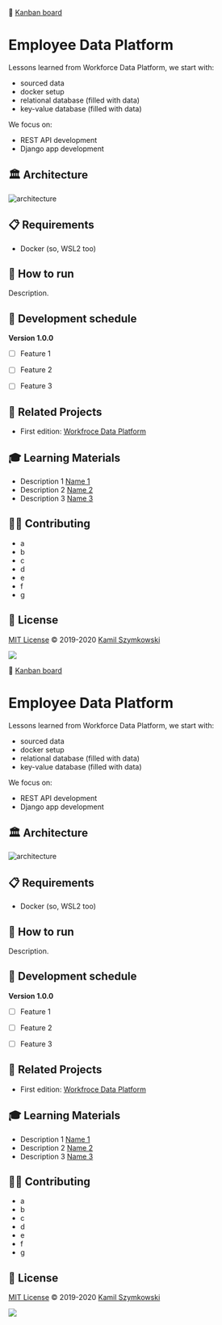 🔗 [Kanban board](https://github.com/users/SzymkowskiDev/projects/9/views/1)

# Employee Data Platform
Lessons learned from Workforce Data Platform, we start with:
- sourced data
- docker setup
- relational database (filled with data)
- key-value database (filled with data)

We focus on:
- REST API development
- Django app development


## 🏛️ Architecture
![architecture](https://github.com/SzymkowskiDev/employee-data-platform/blob/master/assets/arch.png?raw=true)


## 📋 Requirements
- Docker (so, WSL2 too)


## 🚀 How to run
Description.


## 📅 Development schedule
**Version 1.0.0**

- [ ] Feature 1
- [ ] Feature 2
- [ ] Feature 3


## 🔗 Related Projects
* First edition: [Workfroce Data Platform](https://github.com/SzymkowskiDev/workforce-data-platform)


## 🎓 Learning Materials
* Description 1 [Name 1](http://markdown.github.io)
* Description 2 [Name 2](http://markdown.github.io)
* Description 3 [Name 3](http://markdown.github.io)


## 👨‍💻 Contributing
- a
- b
- c
- d
- e
- f
- g


## 📄 License
[MIT License](https://choosealicense.com/licenses/mit/) ©️ 2019-2020 [Kamil Szymkowski](https://github.com/SzymkowskiDev "Get in touch!")

[![](https://img.shields.io/badge/license-MIT-green?style=plastic)](https://choosealicense.com/licenses/mit/)





🔗 [Kanban board](https://github.com/users/SzymkowskiDev/projects/9/views/1)

# Employee Data Platform
Lessons learned from Workforce Data Platform, we start with:
- sourced data
- docker setup
- relational database (filled with data)
- key-value database (filled with data)

We focus on:
- REST API development
- Django app development


## 🏛️ Architecture
![architecture](https://github.com/SzymkowskiDev/employee-data-platform/blob/master/assets/arch.png?raw=true)


## 📋 Requirements
- Docker (so, WSL2 too)


## 🚀 How to run
Description.


## 📅 Development schedule
**Version 1.0.0**

- [ ] Feature 1
- [ ] Feature 2
- [ ] Feature 3


## 🔗 Related Projects
* First edition: [Workfroce Data Platform](https://github.com/SzymkowskiDev/workforce-data-platform)


## 🎓 Learning Materials
* Description 1 [Name 1](http://markdown.github.io)
* Description 2 [Name 2](http://markdown.github.io)
* Description 3 [Name 3](http://markdown.github.io)


## 👨‍💻 Contributing
- a
- b
- c
- d
- e
- f
- g


## 📄 License
[MIT License](https://choosealicense.com/licenses/mit/) ©️ 2019-2020 [Kamil Szymkowski](https://github.com/SzymkowskiDev "Get in touch!")

[![](https://img.shields.io/badge/license-MIT-green?style=plastic)](https://choosealicense.com/licenses/mit/)